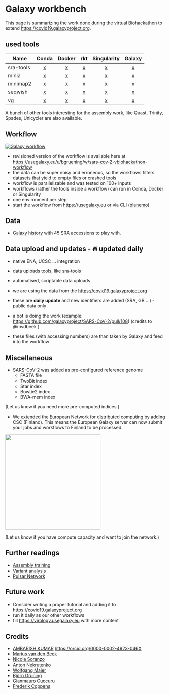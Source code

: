 # Galaxy workbench

This page is summarizing the work done during the virtual Biohackathon to extend https://covid19.galaxyproject.org.

## used tools

| Name | Conda | Docker | rkt | Singularity | Galaxy |
|-------|:----:|:-----:|:-------:|:------:|:----:|
|sra-tools | [x](https://anaconda.org/bioconda/sra-tools) | [x](https://quay.io/repository/biocontainers/sra-tools) | [x](https://quay.io/repository/biocontainers/sra-tools) | [x](https://depot.galaxyproject.org/singularity/) | [x](https://toolshed.g2.bx.psu.edu/view/iuc/sra_tools/) |
|minia | [x](https://anaconda.org/bioconda/minia) | [x](https://quay.io/repository/biocontainers/minia) | [x](https://quay.io/repository/biocontainers/minia) | [x](https://depot.galaxyproject.org/singularity/) | [x](https://toolshed.g2.bx.psu.edu/view/iuc/minia/) |
|minimap2 | [x](https://anaconda.org/bioconda/minimap) | [x](https://quay.io/repository/biocontainers/minimap2) | [x](https://quay.io/repository/biocontainers/minimap2) |[x](https://depot.galaxyproject.org/singularity/) | [x](https://toolshed.g2.bx.psu.edu/view/iuc/minimap2/) |
|seqwish | [x](https://anaconda.org/bioconda/seqwish) | [x](https://quay.io/repository/biocontainers/seqwish) | [x](https://quay.io/repository/biocontainers/seqwish) |[x](https://depot.galaxyproject.org/singularity/) | [x](https://toolshed.g2.bx.psu.edu/view/iuc/seqwish/) |
|vg | [x](https://anaconda.org/bioconda/vg) | [x](https://quay.io/repository/biocontainers/vg) | [x](https://quay.io/repository/biocontainers/vg) |[x](https://depot.galaxyproject.org/singularity/) | [x](https://toolshed.g2.bx.psu.edu/view/iuc/vg_deconstruct/) |

A bunch of other tools interesting for the assembly work, like Quast, Trinity, Spades, Unicycler are also available.


## Workflow

[![Galaxy workflow](workflow.png)](https://usegalaxy.eu/u/bgruening/w/sars-cov-2-vbiohackathon-workflow)

* revisioned version of the workflow is available here at https://usegalaxy.eu/u/bgruening/w/sars-cov-2-vbiohackathon-workflow
* the data can be super noisy and erroneous, so the workflows filters datasets that yield to empty files or crashed tools
* workflow is parallelizable and was tested on 100+ inputs
* workflows (rather the tools inside a workflow) can run in Conda, Docker or Singularity
* one environment per step
* start the workflow from https://usegalaxy.eu or via CLI ([planemo](https://planemo.readthedocs.io))

## Data

* [Galaxy history](https://usegalaxy.eu/u/bgruening/h/45-sra-sars-cov-2-datasets-to-play-with) with 45 SRA accessions to play with.


## Data upload and updates - :fire: updated daily

* native ENA, UCSC ... integration
* data uploads tools, like sra-tools
* automatised, scriptable data uploads

* we are using the data from the https://covid19.galaxyproject.org
* these are **daily update** and new identifiers are added (SRA, GB ...) - public data only
* a bot is doing the work (example: https://github.com/galaxyproject/SARS-CoV-2/pull/108) (credits to @mvdbeek )
* these files (with accessing numbers) are than taken by Galaxy and feed into the workflow


## Miscellaneous

* SARS-CoV-2 was added as pre-configured reference genome
	* FASTA file
	* TwoBit index
	* Star index
	* Bowtie2 index
	* BWA-mem index

(Let us know if you need more pre-computed indices.)

* We extended the European Network for distributed computing by adding  CSC (Finland).
This means the European Galaxy server can now submit your jobs and workflows to Finland to be processed.

<img src="https://pulsar-network.readthedocs.io/en/latest/_images/nodes.png" width="300" />

(Let us know if you have compute capacity and want to join the network.)


## Further readings
* [Assembly training](https://training.galaxyproject.org/training-material/topics/assembly/)
* [Variant analysis](https://training.galaxyproject.org/training-material/topics/variant-analysis/)
* [Pulsar Network](https://pulsar-network.readthedocs.io)

## Future work

* Consider writing a proper tutorial and adding it to https://covid19.galaxyproject.org
* run it daily as our other workflows
* fill https://virology.usegalaxy.eu with more content

## Credits
* [AMBARISH KUMAR](https://github.com/ambarishK) https://orcid.org/0000-0002-4923-046X 
* [Marius van den Beek](https://github.com/mvdbeek)
* [Nicola Soranzo](https://github.com/nsoranzo)
* [Anton Nekrutenko](https://github.com/nekrut)
* [Wolfgang Maier](https://github.com/wm75)
* [Björn Grüning](https://github.com/bgruening)
* [Gianmauro Cuccuru](https://github.com/gmauro)
* [Frederik Coppens](https://github.com/frederikcoppens)

